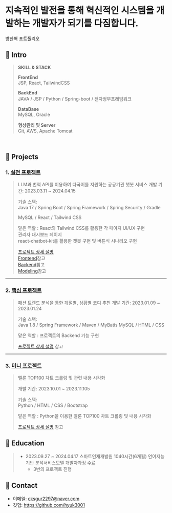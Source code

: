 <h1>지속적인 발전을 통해 혁신적인 시스템을 개발하는 개발자가 되기를 다짐합니다.</h1>
방찬혁 포트폴리오
</br>

## :pushpin: Intro
><b>SKILL & STACK</b><br>
>
><b>FrontEnd</b><br>
>JSP, React, TailwindCSS
>
><b>BackEnd</b><br>
>JAVA / JSP / Python / Spring-boot / 전자정부프레임워크
>
><b>DataBase</b><br>
>MySQL, Oracle
>
><b>형상관리 및 Server</b><br>
>Git, AWS, Apache Tomcat
>
</br>


## :pushpin: Projects
### 1. [실전 프로젝트](https://github.com/Project-TokTalk/backend)
>LLM과 번역 API를 이용하여 다국어를 지원하는 공공기관 챗봇 서비스 
>개발 기간: 2023.03.11 ~ 2024.04.15  
>  
>기술 스택:  
>Java 17 / Spring Boot / Spring Framework / Spring Security / Gradle
>
>MySQL / React / Tailwind CSS
>
>맡은 역할 : React와 Tailwind CSS를 활용한 각 페이지 UI/UX 구현<br>
>            관리자 대시보드 페이지 <br>
>            react-chatbot-kit를 활용한 챗봇 구현 및 버튼식 시나리오 구현
>
>[프로젝트 상세 설명](https://github.com/Project-TokTalk/backend)<br>
>[Frontend](https://github.com/Project-TokTalk/React)참고<br>
>[Backend](https://github.com/Project-TokTalk/backend)참고<br>
>[Modeling](https://github.com/Project-TokTalk/Modeling)참고
---

### 2. [핵심 프로젝트](https://github.com/2023-SMHRD-IS-AI1/RepoUp)
>패션 트렌드 분석을 통한 계절별, 상황별 코디 추천
>개발 기간: 2023.01.09 ~ 2023.01.24  
>  
>기술 스택:  
>Java 1.8 / Spring Framework / Maven / MyBatis
>MySQL / HTML / CSS
>
>맡은 역할 : 프로젝트의 Backend 기능 구현
>
>[프로젝트 상세 설명](https://github.com/2023-SMHRD-IS-AI1/RepoUp) 참고
---

### 3. [미니 프로젝트](https://github.com/2023-SMHRD-IS-AI1/RepoUp)
>멜론 TOP100 차트 크롤링 및 관련 내용 시각화
> 
>개발 기간: 2023.10.01 ~ 2023.11.105 
>  
>기술 스택:  
>Python / HTML / CSS / Bootstrap
>
>맡은 역할 : Python을 이용한 멜론 TOP100 차트 크롤링 및 내용 시각화
>
>[프로젝트 상세 설명](https://github.com/2023-SMHRD-IS-AI1/RepoUp) 참고



## :pushpin: Education
> * 2023.09.27 ~ 2024.04.17
>   스마트인재개발원 1040시간(6개월) 언어지능기반 분석서비스모델 개발자과정 수료
>   * 3번의 프로젝트 진행
> 
## :pushpin: Contact
- 이메일: cksgur2297@naver.com
- 깃헙: https://github.com/hyuk3001
</br>
